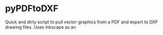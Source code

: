 # pyPDFtoDXF
Quick and dirty script to pull vector graphics from a PDF and export to DXF drawing files.  Uses inkscape as an 
